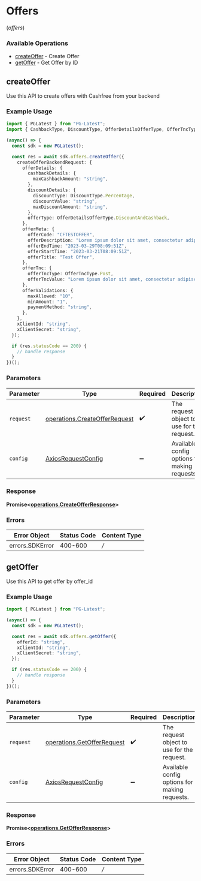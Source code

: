 # Offers
(*offers*)

### Available Operations

* [createOffer](#createoffer) - Create Offer
* [getOffer](#getoffer) - Get Offer by ID

## createOffer

Use this API to create offers with Cashfree from your backend

### Example Usage

```typescript
import { PGLatest } from "PG-Latest";
import { CashbackType, DiscountType, OfferDetailsOfferType, OfferTncType } from "PG-Latest/dist/sdk/models/shared";

(async() => {
  const sdk = new PGLatest();

  const res = await sdk.offers.createOffer({
    createOfferBackendRequest: {
      offerDetails: {
        cashbackDetails: {
          maxCashbackAmount: "string",
        },
        discountDetails: {
          discountType: DiscountType.Percentage,
          discountValue: "string",
          maxDiscountAmount: "string",
        },
        offerType: OfferDetailsOfferType.DiscountAndCashback,
      },
      offerMeta: {
        offerCode: "CFTESTOFFER",
        offerDescription: "Lorem ipsum dolor sit amet, consectetur adipiscing elit",
        offerEndTime: "2023-03-29T08:09:51Z",
        offerStartTime: "2023-03-21T08:09:51Z",
        offerTitle: "Test Offer",
      },
      offerTnc: {
        offerTncType: OfferTncType.Post,
        offerTncValue: "Lorem ipsum dolor sit amet, consectetur adipiscing elit",
      },
      offerValidations: {
        maxAllowed: "10",
        minAmount: "1",
        paymentMethod: "string",
      },
    },
    xClientId: "string",
    xClientSecret: "string",
  });

  if (res.statusCode == 200) {
    // handle response
  }
})();
```

### Parameters

| Parameter                                                                          | Type                                                                               | Required                                                                           | Description                                                                        |
| ---------------------------------------------------------------------------------- | ---------------------------------------------------------------------------------- | ---------------------------------------------------------------------------------- | ---------------------------------------------------------------------------------- |
| `request`                                                                          | [operations.CreateOfferRequest](../../sdk/models/operations/createofferrequest.md) | :heavy_check_mark:                                                                 | The request object to use for the request.                                         |
| `config`                                                                           | [AxiosRequestConfig](https://axios-http.com/docs/req_config)                       | :heavy_minus_sign:                                                                 | Available config options for making requests.                                      |


### Response

**Promise<[operations.CreateOfferResponse](../../sdk/models/operations/createofferresponse.md)>**
### Errors

| Error Object    | Status Code     | Content Type    |
| --------------- | --------------- | --------------- |
| errors.SDKError | 400-600         | */*             |

## getOffer

Use this API to get offer by offer_id

### Example Usage

```typescript
import { PGLatest } from "PG-Latest";

(async() => {
  const sdk = new PGLatest();

  const res = await sdk.offers.getOffer({
    offerId: "string",
    xClientId: "string",
    xClientSecret: "string",
  });

  if (res.statusCode == 200) {
    // handle response
  }
})();
```

### Parameters

| Parameter                                                                    | Type                                                                         | Required                                                                     | Description                                                                  |
| ---------------------------------------------------------------------------- | ---------------------------------------------------------------------------- | ---------------------------------------------------------------------------- | ---------------------------------------------------------------------------- |
| `request`                                                                    | [operations.GetOfferRequest](../../sdk/models/operations/getofferrequest.md) | :heavy_check_mark:                                                           | The request object to use for the request.                                   |
| `config`                                                                     | [AxiosRequestConfig](https://axios-http.com/docs/req_config)                 | :heavy_minus_sign:                                                           | Available config options for making requests.                                |


### Response

**Promise<[operations.GetOfferResponse](../../sdk/models/operations/getofferresponse.md)>**
### Errors

| Error Object    | Status Code     | Content Type    |
| --------------- | --------------- | --------------- |
| errors.SDKError | 400-600         | */*             |
